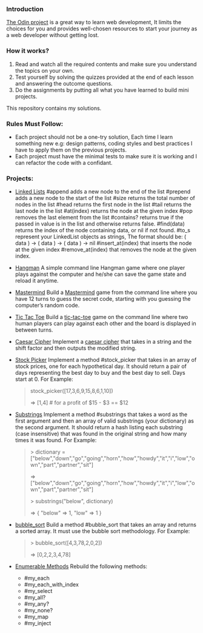 ### Introduction
[The Odin project](https://www.theodinproject.com/) is a great way to learn web development, It limits the choices for you and provides well-chosen resources to start your journey as a web developer without getting lost.

### How it works?

1. Read and watch all the required contents and make sure you understand the topics on your own.
2. Test yourself by solving the quizzes provided at the end of each lesson and answering the outcome questions.
3. Do the assignments by putting all what you have learned to build mini projects.

This repository contains my solutions.
### Rules Must Follow: 
* Each project should not be a one-try solution, Each time I learn something new e.g: design patterns, coding styles and best practices I have to apply them on the previous projects.
* Each project must have the minimal tests to make sure it is working and I can refactor the code with a confidant.

### Projects:
+ [Linked Lists](https://github.com/abachi/theodinproject/tree/master/building-projects/linked-list)
#append adds a new node to the end of the list
#prepend adds a new node to the start of the list
#size returns the total number of nodes in the list
#head returns the first node in the list
#tail returns the last node in the list
#at(index) returns the node at the given index
#pop removes the last element from the list
#contains? returns true if the passed in value is in the list and otherwise returns false.
#find(data) returns the index of the node containing data, or nil if not found.
#to_s represent your LinkedList objects as strings, The format should be: ( data ) -> ( data ) -> ( data ) -> nil
#insert_at(index) that inserts the node at the given index
#remove_at(index) that removes the node at the given index.
+ [Hangman](https://github.com/abachi/theodinproject/tree/master/building-projects/hangman)
A simple command line Hangman game where one player plays against the computer and he/she can save the game state and reload it anytime.
+ [Mastermind](https://github.com/abachi/theodinproject/tree/master/building-projects/mastermind)
Build a [Mastermind](http://en.wikipedia.org/wiki/Mastermind_(board_game)) game from the command line where you have 12 turns to guess the secret code, starting with you guessing the computer’s random code.

+ [Tic Tac Toe](https://github.com/abachi/theodinproject/tree/master/building-projects/tic-tac-toe)
Build a [tic-tac-toe](http://en.wikipedia.org/wiki/Tic-tac-toe) game on the command line where two human players can play against each other and the board is displayed in between turns.

+ [Caesar Cipher](https://github.com/abachi/theodinproject/tree/master/building-projects/caesar_cipher)
Implement a [caesar cipher](https://www.youtube.com/watch?v=36xNpbosfTY) that takes in a string and the shift factor and then outputs the modified string.

+ [Stock Picker](https://github.com/abachi/theodinproject/tree/master/building-projects/stock_picker)
Implement a method #stock_picker that takes in an array of stock prices, one for each hypothetical day. It should return a pair of days representing the best day to buy and the best day to sell. Days start at 0.
For Example:
    <blockquote>
      <p>stock_picker([17,3,6,9,15,8,6,1,10])</p>
      <p>=> [1,4]  # for a profit of $15 - $3 == $12</p>
    </blockquote>
 
 + [Substrings](https://github.com/abachi/theodinproject/tree/master/building-projects/substrings)
 Implement a method #substrings that takes a word as the first argument and then an array of valid substrings (your dictionary) as the second argument. It should return a hash listing each substring (case insensitive) that was found in the original string and how many times it was found.
 For Example:
    <blockquote>
      <p> > dictionary = ["below","down","go","going","horn","how","howdy","it","i","low","own","part","partner","sit"] </p>
      <p> => ["below","down","go","going","horn","how","howdy","it","i","low","own","part","partner","sit"]</p>
      <p> > substrings("below", dictionary) </p>
      <p> => { "below" => 1, "low" => 1 }</p>
    </blockquote>
 
 + [bubble_sort](https://github.com/abachi/theodinproject/tree/master/building-projects/bubble_sort)
 Build a method #bubble_sort that takes an array and returns a sorted array. It must use the bubble sort methodology.
 For Example:
    <blockquote>
      <p> > bubble_sort([4,3,78,2,0,2]) </p>
      <p> => [0,2,2,3,4,78] </p>
    </blockquote>
  + [Enumerable Methods](https://github.com/abachi/theodinproject/tree/master/building-projects/enumerable)
  Rebuild the following methods:
    - #my_each
    - #my_each_with_index
    - #my_select
    - #my_all?
    - #my_any?
    - #my_none?
    - #my_map
    - #my_inject